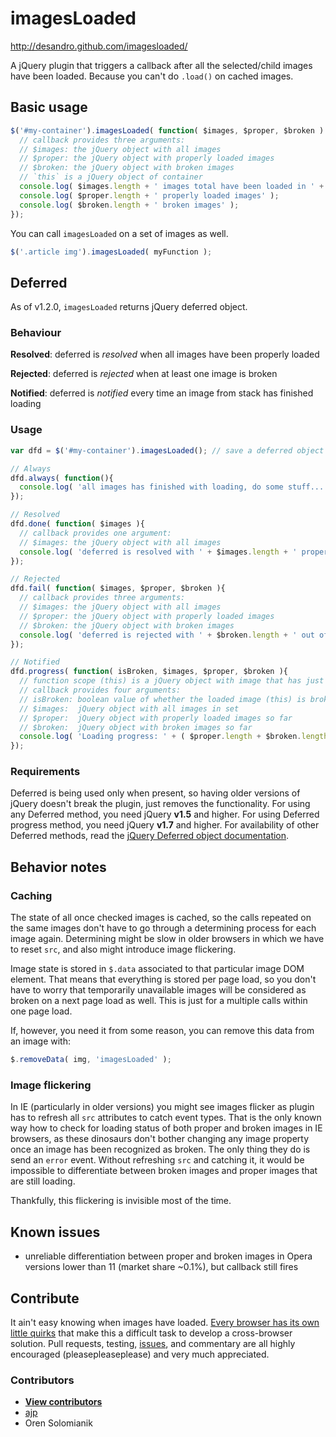 # imagesLoaded

http://desandro.github.com/imagesloaded/

A jQuery plugin that triggers a callback after all the selected/child images have been loaded. Because you can't do `.load()` on cached images.

## Basic usage

```js
$('#my-container').imagesLoaded( function( $images, $proper, $broken ) {
  // callback provides three arguments:
  // $images: the jQuery object with all images
  // $proper: the jQuery object with properly loaded images
  // $broken: the jQuery object with broken images
  // `this` is a jQuery object of container
  console.log( $images.length + ' images total have been loaded in ' + this );
  console.log( $proper.length + ' properly loaded images' );
  console.log( $broken.length + ' broken images' );
});
```

You can call `imagesLoaded` on a set of images as well.

```js
$('.article img').imagesLoaded( myFunction );
```

## Deferred

As of v1.2.0, `imagesLoaded` returns jQuery deferred object.


### Behaviour

**Resolved**: deferred is *resolved* when all images have been properly loaded

**Rejected**: deferred is *rejected* when at least one image is broken

**Notified**: deferred is *notified* every time an image from stack has finished loading

### Usage
```js
var dfd = $('#my-container').imagesLoaded(); // save a deferred object

// Always
dfd.always( function(){
  console.log( 'all images has finished with loading, do some stuff...' );
});

// Resolved
dfd.done( function( $images ){
  // callback provides one argument:
  // $images: the jQuery object with all images
  console.log( 'deferred is resolved with ' + $images.length + ' properly loaded images' );
});

// Rejected
dfd.fail( function( $images, $proper, $broken ){
  // callback provides three arguments:
  // $images: the jQuery object with all images
  // $proper: the jQuery object with properly loaded images
  // $broken: the jQuery object with broken images
  console.log( 'deferred is rejected with ' + $broken.length + ' out of ' + $images.length + ' images broken' );
});

// Notified
dfd.progress( function( isBroken, $images, $proper, $broken ){
  // function scope (this) is a jQuery object with image that has just finished loading
  // callback provides four arguments:
  // isBroken: boolean value of whether the loaded image (this) is broken
  // $images:  jQuery object with all images in set
  // $proper:  jQuery object with properly loaded images so far
  // $broken:  jQuery object with broken images so far
  console.log( 'Loading progress: ' + ( $proper.length + $broken.length ) ' out of ' + $images.length );
});
```

### Requirements

Deferred is being used only when present, so having older versions of jQuery doesn't break the plugin, just removes the functionality.
For using any Deferred method, you need jQuery **v1.5** and higher.
For using Deferred progress method, you need jQuery **v1.7** and higher.
For availability of other Deferred methods, read the [jQuery Deferred object documentation](http://api.jquery.com/category/deferred-object/).

## Behavior notes

### Caching

The state of all once checked images is cached, so the calls repeated on the same images don't have to go through a determining process for each image again.
Determining might be slow in older browsers in which we have to reset `src`, and also might introduce image flickering.

Image state is stored in `$.data` associated to that particular image DOM element. That means that everything is stored per page load,
so you don't have to worry that temporarily unavailable images will be considered as broken on a next page load as well. This is just for a multiple calls within one page load.

If, however, you need it from some reason, you can remove this data from an image with:

```js
$.removeData( img, 'imagesLoaded' );
```

### Image flickering

In IE (particularly in older versions) you might see images flicker as plugin has to refresh all `src` attributes to catch event types. That is the only known
way how to check for loading status of both proper and broken images in IE browsers, as these dinosaurs don't bother changing any image property once an image has
been recognized as broken. The only thing they do is send an `error` event. Without refreshing `src` and catching it, it would be impossible to differentiate
between broken images and proper images that are still loading.

Thankfully, this flickering is invisible most of the time.

## Known issues

+ unreliable differentiation between proper and broken images in Opera versions lower than 11 (market share ~0.1%), but callback still fires

## Contribute

It ain't easy knowing when images have loaded. [Every browser has its own little quirks](https://github.com/desandro/imagesloaded/wiki/Browser-quirks) that make this a difficult task to develop a cross-browser solution. Pull requests, testing, [issues](https://github.com/desandro/imagesloaded/issues), and commentary are all highly encouraged (pleasepleaseplease) and very much appreciated.

### Contributors

+ [**View contributors**](https://github.com/desandro/imagesloaded/contributors)
+ [ajp](http://groups.google.com/group/jquery-dev/browse_thread/thread/eee6ab7b2da50e1f)
+ Oren Solomianik

